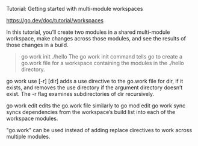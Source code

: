 Tutorial: Getting started with multi-module workspaces

https://go.dev/doc/tutorial/workspaces

In this tutorial, you’ll create two modules in a shared multi-module workspace, make changes across those modules, and see the results of those changes in a build.



> go work init ./hello
The go work init command tells go to create a go.work file for a workspace containing the modules in the ./hello directory.

go work use [-r] [dir] adds a use directive to the go.work file for dir, if it exists, and removes the use directory if the argument directory doesn’t exist. The -r flag examines subdirectories of dir recursively.

go work edit edits the go.work file similarly to go mod edit
go work sync syncs dependencies from the workspace’s build list into each of the workspace modules.



"go.work" can be used instead of adding replace directives to work across multiple modules.